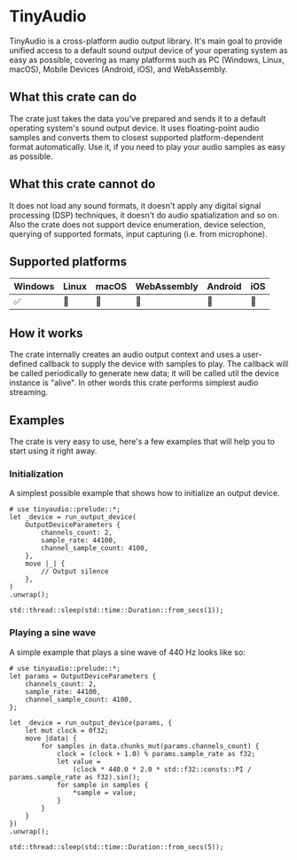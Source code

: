 # TinyAudio

TinyAudio is a cross-platform audio output library. It's main goal to provide unified access to
a default sound output device of your operating system as easy as possible, covering as many platforms
such as PC (Windows, Linux, macOS), Mobile Devices (Android, iOS), and WebAssembly.

## What this crate can do

The crate just takes the data you've prepared and sends it to a default operating system's sound output
device. It uses floating-point audio samples and converts them to closest supported platform-dependent
format automatically. Use it, if you need to play your audio samples as easy as possible.

## What this crate cannot do

It does not load any sound formats, it doesn't apply any digital signal processing (DSP) techniques, it
doesn't do audio spatialization and so on. Also the crate does not support device enumeration, device
selection, querying of supported formats, input capturing (i.e. from microphone).

## Supported platforms

| Windows | Linux | macOS | WebAssembly | Android | iOS |
|---------|-------|-------|-------------|---------|-----|
| ✅       | 🚧    | 🚧    | 🚧          | 🚧      | 🚧  |

## How it works

The crate internally creates an audio output context and uses a user-defined callback to supply the device
with samples to play. The callback will be called periodically to generate new data; it will be called util
the device instance is "alive". In other words this crate performs simplest audio streaming.

## Examples

The crate is very easy to use, here's a few examples that will help you to start using it right away.

### Initialization

A simplest possible example that shows how to initialize an output device.

```rust,no_run
# use tinyaudio::prelude::*;
let _device = run_output_device(
    OutputDeviceParameters {
        channels_count: 2,
        sample_rate: 44100,
        channel_sample_count: 4100,
    },
    move |_| {
        // Output silence
    },
)
.unwrap();

std::thread::sleep(std::time::Duration::from_secs(1));
```

### Playing a sine wave

A simple example that plays a sine wave of 440 Hz looks like so:

```rust,no_run
# use tinyaudio::prelude::*;
let params = OutputDeviceParameters {
    channels_count: 2,
    sample_rate: 44100,
    channel_sample_count: 4100,
};

let _device = run_output_device(params, {
    let mut clock = 0f32;
    move |data| {
        for samples in data.chunks_mut(params.channels_count) {
            clock = (clock + 1.0) % params.sample_rate as f32;
            let value =
                (clock * 440.0 * 2.0 * std::f32::consts::PI / params.sample_rate as f32).sin();
            for sample in samples {
                *sample = value;
            }
        }
    }
})
.unwrap();

std::thread::sleep(std::time::Duration::from_secs(5));
```